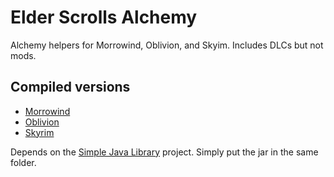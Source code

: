# Elder Scrolls Alchemy
Alchemy helpers for Morrowind, Oblivion, and Skyim. Includes DLCs but not mods.

## Compiled versions
 * [Morrowind](http://www.miscarchives.com/projectfiles/MorrowindAlchemy.jar)
 * [Oblivion](http://www.miscarchives.com/projectfiles/OblivionAlchemy.jar)
 * [Skyrim](http://www.miscarchives.com/projectfiles/SkyrimAlchemy.jar)


Depends on the [Simple Java Library](http://www.miscarchives.com/projectfiles/simplelib.jar) project. Simply put the jar in the same folder.